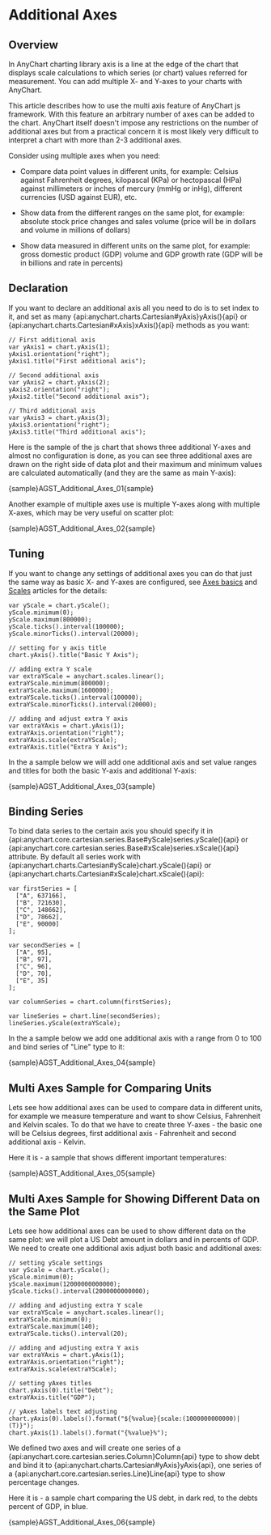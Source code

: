 # Additional Axes

## Overview
  
In AnyChart charting library axis is a line at the edge of the chart that displays scale calculations to which series (or chart) values referred for measurement. You can add multiple X- and Y-axes to your charts with AnyChart.
  
This article describes how to use the multi axis feature of AnyChart js framework. With this feature an arbitrary number of axes can be added to the chart. AnyChart itself doesn't impose any restrictions on the number of additional axes but from a practical concern it is most likely very difficult to interpret a chart with more than 2-3 additional axes.  

Consider using multiple axes when you need:
  
* Compare data point values in different units, for example: Celsius against Fahrenheit degrees, kilopascal (KPa) or hectopascal (HPa) against millimeters or inches of mercury (mmHg or inHg), different currencies (USD against EUR), etc.
  
* Show data from the different ranges on the same plot, for example: absolute stock price changes and sales volume (price will be in dollars and volume in millions of dollars)
  
* Show data measured in different units on the same plot, for example: gross domestic product (GDP) volume and GDP growth rate (GDP will be in billions and rate in percents)

## Declaration

If you want to declare an additional axis all you need to do is to set index to it, and set as many {api:anychart.charts.Cartesian#yAxis}yAxis(){api} or {api:anychart.charts.Cartesian#xAxis}xAxis(){api} methods as you want:

```
// First additional axis
var yAxis1 = chart.yAxis(1);
yAxis1.orientation("right");
yAxis1.title("First additional axis");
  
// Second additional axis
var yAxis2 = chart.yAxis(2);
yAxis2.orientation("right");
yAxis2.title("Second additional axis");
  
// Third additional axis
var yAxis3 = chart.yAxis(3);
yAxis3.orientation("right");
yAxis3.title("Third additional axis");
```

Here is the sample of the js chart that shows three additional Y-axes and almost no configuration is done, as you can see three additional axes are drawn on the right side of data plot and their maximum and minimum values are calculated automatically (and they are the same as main Y-axis):

{sample}AGST\_Additional\_Axes\_01{sample}

Another example of multiple axes use is multiple Y-axes along with multiple X-axes, which may be very useful on scatter plot:

{sample}AGST\_Additional\_Axes\_02{sample}

## Tuning

If you want to change any settings of additional axes you can do that just the same way as basic X- and Y-axes are configured, see [Axes basics](Axis_Basics) and [Scales](Scales) articles for the details:

```
var yScale = chart.yScale();
yScale.minimum(0);
yScale.maximum(800000);
yScale.ticks().interval(100000);
yScale.minorTicks().interval(20000);

// setting for y axis title
chart.yAxis().title("Basic Y Axis");

// adding extra Y scale
var extraYScale = anychart.scales.linear();
extraYScale.minimum(800000);
extraYScale.maximum(1600000);
extraYScale.ticks().interval(100000);
extraYScale.minorTicks().interval(20000);

// adding and adjust extra Y axis
var extraYAxis = chart.yAxis(1);
extraYAxis.orientation("right");
extraYAxis.scale(extraYScale);
extraYAxis.title("Extra Y Axis");
```

In the a sample below we will add one additional axis and set value ranges and titles for both the basic Y-axis and additional Y-axis:

{sample}AGST\_Additional\_Axes\_03{sample}

## Binding Series

To bind data series to the certain axis you should specify it in {api:anychart.core.cartesian.series.Base#yScale}series.yScale(){api} or {api:anychart.core.cartesian.series.Base#xScale}series.xScale(){api} attribute. By default all series work with {api:anychart.charts.Cartesian#yScale}chart.yScale(){api} or {api:anychart.charts.Cartesian#xScale}chart.xScale(){api}:

```
var firstSeries = [
  ["A", 637166],
  ["B", 721630],
  ["C", 148662],
  ["D", 78662],
  ["E", 90000]
];

var secondSeries = [
  ["A", 95],
  ["B", 97],
  ["C", 96],
  ["D", 70],
  ["E", 35]
];

var columnSeries = chart.column(firstSeries);

var lineSeries = chart.line(secondSeries);
lineSeries.yScale(extraYScale);
```

In the a sample below we add one additional axis with a range from 0 to 100 and bind series of "Line" type to it:

{sample}AGST\_Additional\_Axes\_04{sample}

## Multi Axes Sample for Comparing Units

Lets see how additional axes can be used to compare data in different units, for example we measure temperature and want to show Celsius, Fahrenheit and Kelvin scales. To do that we have to create three Y-axes - the basic one will be Celsius degrees, first additional axis - Fahrenheit and second additional axis - Kelvin.

Here it is - a sample that shows different important temperatures:

{sample}AGST\_Additional\_Axes\_05{sample}

## Multi Axes Sample for Showing Different Data on the Same Plot

Lets see how additional axes can be used to show different data on the same plot: we will plot a US Debt amount in 
dollars and in percents of GDP. We need to create one additional axis adjust both basic and additional axes:

```
// setting yScale settings
var yScale = chart.yScale();
yScale.minimum(0);
yScale.maximum(12000000000000);
yScale.ticks().interval(2000000000000);

// adding and adjusting extra Y scale
var extraYScale = anychart.scales.linear();
extraYScale.minimum(0);
extraYScale.maximum(140);
extraYScale.ticks().interval(20);

// adding and adjusting extra Y axis
var extraYAxis = chart.yAxis(1);
extraYAxis.orientation("right");
extraYAxis.scale(extraYScale);

// setting yAxes titles
chart.yAxis(0).title("Debt");
extraYAxis.title("GDP");

// yAxes labels text adjusting
chart.yAxis(0).labels().format("${%value}{scale:(1000000000000)|(T)}");
chart.yAxis(1).labels().format("{%value}%");
```

We defined two axes and will create one series of a {api:anychart.core.cartesian.series.Column}Column{api} type to show debt and bind it to {api:anychart.charts.Cartesian#yAxis}yAxis{api}, one series of a {api:anychart.core.cartesian.series.Line}Line{api} type to show percentage changes.

Here it is - a sample chart comparing the US debt, in dark red, to the debts percent of GDP, in blue.

{sample}AGST\_Additional\_Axes\_06{sample}